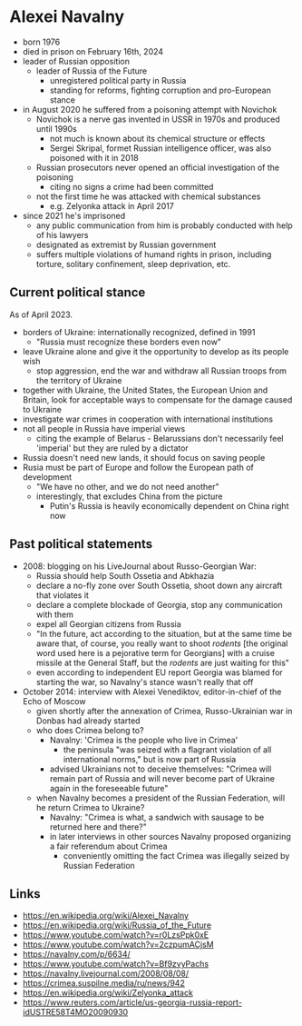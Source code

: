 # Alexei Navalny

- born 1976
- died in prison on February 16th, 2024
- leader of Russian opposition
  - leader of Russia of the Future
    - unregistered political party in Russia
    - standing for reforms, fighting corruption and pro-European stance
- in August 2020 he suffered from a poisoning attempt with Novichok
  - Novichok is a nerve gas invented in USSR in 1970s and produced until 1990s
    - not much is known about its chemical structure or effects
    - Sergei Skripal, formet Russian intelligence officer, was also poisoned with it in 2018
  - Russian prosecutors never opened an official investigation of the poisoning
    - citing no signs a crime had been committed
  - not the first time he was attacked with chemical substances
    - e.g. Zelyonka attack in April 2017
- since 2021 he's imprisoned
  - any public communication from him is probably conducted with help of his lawyers
  - designated as extremist by Russian government
  - suffers multiple violations of humand rights in prison, including torture, solitary confinement, sleep deprivation, etc.

## Current political stance

As of April 2023.

- borders of Ukraine: internationally recognized, defined in 1991
  - "Russia must recognize these borders even now"
- leave Ukraine alone and give it the opportunity to develop as its people wish
  - stop aggression, end the war and withdraw all Russian troops from the territory of Ukraine
- together with Ukraine, the United States, the European Union and Britain, look for acceptable ways to compensate for the damage caused to Ukraine
- investigate war crimes in cooperation with international institutions
- not all people in Russia have imperial views
  - citing the example of Belarus - Belarussians don't necessarily feel 'imperial' but they are ruled by a dictator
- Russia doesn't need new lands, it should focus on saving people
- Rusia must be part of Europe and follow the European path of development
  - "We have no other, and we do not need another"
  - interestingly, that excludes China from the picture
    - Putin's Russia is heavily economically dependent on China right now

## Past political statements

- 2008: blogging on his LiveJournal about Russo-Georgian War:
  - Russia should help South Ossetia and Abkhazia
  - declare a no-fly zone over South Ossetia, shoot down any aircraft that violates it
  - declare a complete blockade of Georgia, stop any communication with them
  - expel all Georgian citizens from Russia
  - "In the future, act according to the situation, but at the same time be aware that, of course, you really want to shoot _rodents_ [the original word used here is a pejorative term for Georgians] with a cruise missile at the General Staff, but the _rodents_ are just waiting for this"
  - even according to independent EU report Georgia was blamed for starting the war, so Navalny's stance wasn't really that off
- October 2014: interview with Alexei Venediktov, editor-in-chief of the Echo of Moscow
  - given shortly after the annexation of Crimea, Russo-Ukrainian war in Donbas had already started
  - who does Crimea belong to?
    - Navalny: 'Crimea is the people who live in Crimea'
      - the peninsula "was seized with a flagrant violation of all international norms," ​​but is now part of Russia
    - advised Ukrainians not to deceive themselves: "Crimea will remain part of Russia and will never become part of Ukraine again in the foreseeable future"
  - when Navalny becomes a president of the Russian Federation, will he return Crimea to Ukraine?
    - Navalny: "Crimea is what, a sandwich with sausage to be returned here and there?"
    - in later interviews in other sources Navalny proposed organizing a fair referendum about Crimea
      - conveniently omitting the fact Crimea was illegally seized by Russian Federation

## Links

- https://en.wikipedia.org/wiki/Alexei_Navalny
- https://en.wikipedia.org/wiki/Russia_of_the_Future
- https://www.youtube.com/watch?v=r0LzsPpk0xE
- https://www.youtube.com/watch?v=2czpumACjsM
- https://navalny.com/p/6634/
- https://www.youtube.com/watch?v=Bf9zvyPachs
- https://navalny.livejournal.com/2008/08/08/
- https://crimea.suspilne.media/ru/news/942
- https://en.wikipedia.org/wiki/Zelyonka_attack
- https://www.reuters.com/article/us-georgia-russia-report-idUSTRE58T4MO20090930
